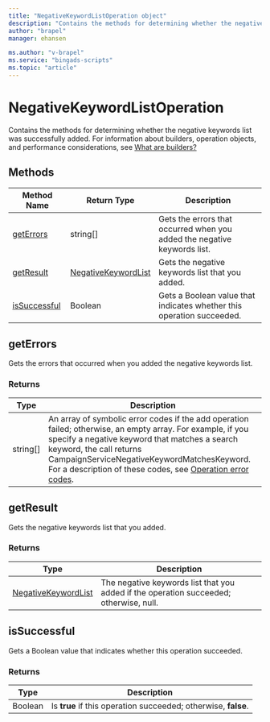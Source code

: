 ```yaml
---
title: "NegativeKeywordListOperation object"
description: "Contains the methods for determining whether the negative keyword list was successfully added."
author: "brapel"
manager: ehansen

ms.author: "v-brapel"
ms.service: "bingads-scripts"
ms.topic: "article"
---
```


# NegativeKeywordListOperation

Contains the methods for determining whether the negative keywords list was successfully added. For information about builders, operation objects, and performance considerations, see [What are builders?](../concepts/builders.md)


## Methods

|Method Name|Return Type|Description|
|-|-|-
[getErrors](#geterrors)|string[]|Gets the errors that occurred when you added the negative keywords list.
[getResult](#getresult)|[NegativeKeywordList](./NegativeKeywordList.md)|Gets the negative keywords list that you added.
[isSuccessful](#issuccessful)|Boolean|Gets a Boolean value that indicates whether this operation succeeded.

## <a name="geterrors"></a>getErrors

Gets the errors that occurred when you added the negative keywords list.

### Returns

|Type|Description|
|-|-
string[]|An array of symbolic error codes if the add operation failed; otherwise, an empty array. For example, if you specify a negative keyword that matches a search keyword, the call returns CampaignServiceNegativeKeywordMatchesKeyword. For a description of these codes, see [Operation error codes](/bingads/guides/operation-error-codes).

## <a name="getresult"></a>getResult

Gets the negative keywords list that you added.

### Returns

|Type|Description|
|-|-
[NegativeKeywordList](./NegativeKeywordList.md)|The negative keywords list that you added if the operation succeeded; otherwise, null.

## <a name="issuccessful"></a>isSuccessful

Gets a Boolean value that indicates whether this operation succeeded.

### Returns

|Type|Description|
|-|-
Boolean|Is **true** if this operation succeeded; otherwise, **false**.

